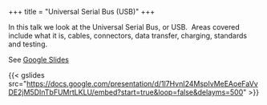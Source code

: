 +++
title = "Universal Serial Bus (USB)"
+++

In this talk we look at the Universal Serial Bus, or USB.  Areas covered include what it is, cables, connectors, data transfer, charging, standards and testing.
<!--more-->
See [Google Slides](https://docs.google.com/presentation/d/1l7HvnI24MspIvMeEAoeFaVvDE2jM5DInTbFUMrtLKLU/edit)

{{< gslides src="https://docs.google.com/presentation/d/1l7HvnI24MspIvMeEAoeFaVvDE2jM5DInTbFUMrtLKLU/embed?start=true&loop=false&delayms=500" >}}